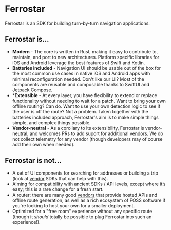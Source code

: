 # Ferrostar

Ferrostar is an SDK for building turn-by-turn navigation applications.

## Ferrostar is...

* **Modern** - The core is written in Rust, making it easy to contribute to, maintain, and port to new architectures.
  Platform specific libraries for iOS and Android leverage the best features of Swift and Kotlin.
* **Batteries included** - Navigation UI should be usable out of the box for the most common use cases
  in native iOS and Android apps with minimal reconfiguration needed.
  Don't like our UI? Most of the components are reusable and composable thanks to SwiftUI and Jetpack Compose.
* ***Extensible** - At every layer, you have flexibility to extend or replace functionality without needing to wait for a patch.
  Want to bring your own offline routing?
  Can do.
  Want to use your own detection logic to see if the user is off the route?
  Not a problem.
  Taken together with the batteries included approach,
  Ferrostar's aim is to make simple things simple, and complex things possible.
* **Vendor-neutral** - As a corollary to its extensibility, Ferrostar is vendor-neutral,
  and welcomes PRs to add suport for additional [vendors](./vendors.md).
  We do not collect telemetry for any vendor (though developers may of course add their own when needed).

## Ferrostar is not...

- A set of UI components for searching for addresses or building a trip (look at [vendor](./vendors.md) SDKs that can help with this).
- Aiming for compatibility with ancient SDKs / API levels, except where it’s easy; this is a rare change for a fresh start.
- A router; there are many good [vendors](./vendors.md) that provide hosted APIs and offline route generation, as well as a rich ecosystem of FOSS software if you're looking to host your own for a smaller deployment.
- Optimized for a "free roam" experience without any specific route (though it *should* totally be possible to plug Ferrostar into such an experience!).
